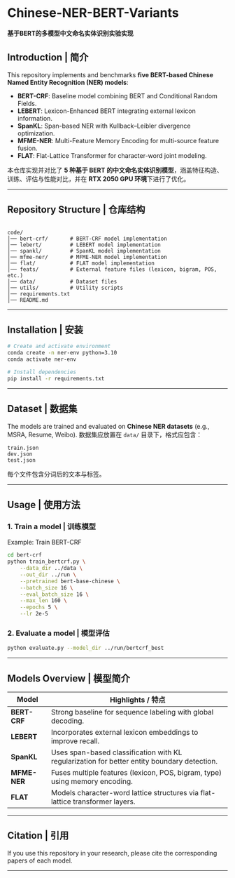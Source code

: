 
# Chinese-NER-BERT-Variants
**基于BERT的多模型中文命名实体识别实验实现**

## Introduction | 简介
This repository implements and benchmarks **five BERT-based Chinese Named Entity Recognition (NER) models**:

- **BERT-CRF**: Baseline model combining BERT and Conditional Random Fields.  
- **LEBERT**: Lexicon-Enhanced BERT integrating external lexicon information.  
- **SpanKL**: Span-based NER with Kullback–Leibler divergence optimization.  
- **MFME-NER**: Multi-Feature Memory Encoding for multi-source feature fusion.  
- **FLAT**: Flat-Lattice Transformer for character-word joint modeling.  

本仓库实现并对比了 **5 种基于 BERT 的中文命名实体识别模型**，涵盖特征构造、训练、评估与性能对比，并在 **RTX 2050 GPU 环境**下进行了优化。

---

## Repository Structure | 仓库结构
```

code/
│── bert-crf/       # BERT-CRF model implementation
│── lebert/         # LEBERT model implementation
│── spankl/         # SpanKL model implementation
│── mfme-ner/       # MFME-NER model implementation
│── flat/           # FLAT model implementation
│── feats/          # External feature files (lexicon, bigram, POS, etc.)
│── data/           # Dataset files
│── utils/          # Utility scripts
│── requirements.txt
│── README.md

````

---

## Installation | 安装
```bash
# Create and activate environment
conda create -n ner-env python=3.10
conda activate ner-env

# Install dependencies
pip install -r requirements.txt
````

---

## Dataset | 数据集

The models are trained and evaluated on **Chinese NER datasets** (e.g., MSRA, Resume, Weibo).
数据集应放置在 `data/` 目录下，格式应包含：

```
train.json
dev.json
test.json
```

每个文件包含分词后的文本与标签。

---

## Usage | 使用方法

### 1. Train a model | 训练模型

Example: Train BERT-CRF

```bash
cd bert-crf
python train_bertcrf.py \
    --data_dir ../data \
    --out_dir ../run \
    --pretrained bert-base-chinese \
    --batch_size 16 \
    --eval_batch_size 16 \
    --max_len 160 \
    --epochs 5 \
    --lr 2e-5
```

### 2. Evaluate a model | 模型评估

```bash
python evaluate.py --model_dir ../run/bertcrf_best
```

---

## Models Overview | 模型简介

| Model        | Highlights / 特点                                                                             |
| ------------ | ------------------------------------------------------------------------------------------- |
| **BERT-CRF** | Strong baseline for sequence labeling with global decoding.                                 |
| **LEBERT**   | Incorporates external lexicon embeddings to improve recall.                                 |
| **SpanKL**   | Uses span-based classification with KL regularization for better entity boundary detection. |
| **MFME-NER** | Fuses multiple features (lexicon, POS, bigram, type) using memory encoding.                 |
| **FLAT**     | Models character-word lattice structures via flat-lattice transformer layers.               |


---

## Citation | 引用

If you use this repository in your research, please cite the corresponding papers of each model.

---


